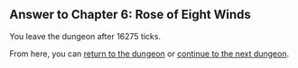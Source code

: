 ## Answer to Chapter 6: Rose of Eight Winds

You leave the dungeon after 16275 ticks.

From here, you can [return to the dungeon](../../../chapters/06/rose-of-eight-winds.md) or [continue to the next dungeon](../../../chapters/07/you-are-here.md).

